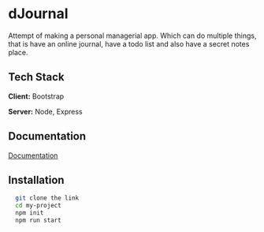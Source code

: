 
# dJournal

Attempt of making a personal managerial app. Which can do multiple things, that is have an online journal, have a todo list and also have a secret notes place.



## Tech Stack

**Client:** Bootstrap

**Server:** Node, Express


## Documentation

[Documentation](https://linktodocumentation)


## Installation


```bash
  git clone the link
  cd my-project
  npm init
  npm run start
```